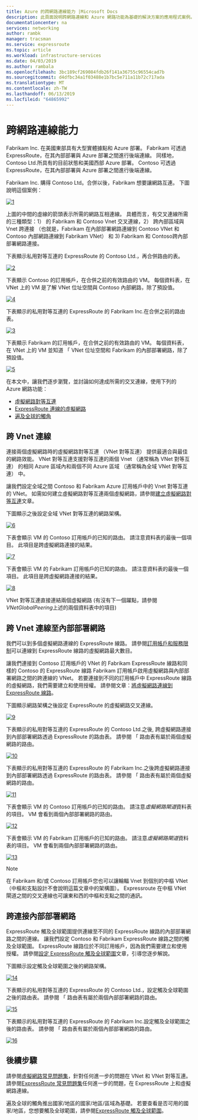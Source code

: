 ```yaml
---
title: Azure 的跨網路連線能力 |Microsoft Docs
description: 此頁面說明跨網路連線和 Azure 網路功能為基礎的解決方案的應用程式案例。
documentationcenter: na
services: networking
author: rambk
manager: tracsman
ms.service: expressroute
ms.topic: article
ms.workload: infrastructure-services
ms.date: 04/03/2019
ms.author: rambala
ms.openlocfilehash: 3bc189cf269084fdb26f141a36755c96554cad7b
ms.sourcegitcommit: d4dfbc34a1f03488e1b7bc5e711a11b72c717ada
ms.translationtype: MT
ms.contentlocale: zh-TW
ms.lasthandoff: 06/13/2019
ms.locfileid: "64865992"
---
```

# <a name="cross-network-connectivity"></a>跨網路連線能力

Fabrikam Inc. 在美國東部具有大型實體據點和 Azure 部署。 Fabrikam 可透過 ExpressRoute，在其內部部署與 Azure 部署之間進行後端連線。 同樣地，Contoso Ltd.所具有的目前狀態和美國西部 Azure 部署。 Contoso 可透過 ExpressRoute，在其內部部署與 Azure 部署之間進行後端連線。  

Fabrikam Inc. 購得 Contoso Ltd。合併以後，Fabrikam 想要讓網路互連。 下圖說明這個案例：

 [![1]][1]

上圖的中間的虛線的箭頭表示所需的網路互相連線。 具體而言，有交叉連線所需的三種類型：1） 的 Fabrikam 和 Contoso Vnet 交叉連線，2） 跨內部區域與 Vnet 跨連接 （也就是，Fabrikam 在內部部署網路連線到 Contoso VNet 和 Contoso 內部網路連線到 Fabrikam VNet） 和 3) Fabrikam 和 Contoso跨內部部署網路連接。 

下表顯示私用對等互連的 ExpressRoute 的 Contoso Ltd.，再合併路由的表。

[![2]][2]

下表顯示 Contoso 的訂用帳戶，在合併之前的有效路由的 VM。 每個資料表，在 VNet 上的 VM 是了解 VNet 位址空間與 Contoso 內部網路，除了預設值。 

[![4]][4]

下表顯示的私用對等互連的 ExpressRoute 的 Fabrikam Inc.在合併之前的路由表。

[![3]][3]

下表顯示 Fabrikam 的訂用帳戶，在合併之前的有效路由的 VM。 每個資料表，在 VNet 上的 VM 並知道 「 VNet 位址空間和 Fabrikam 的內部部署網路，除了預設值。

[![5]][5]

在本文中，讓我們逐步瀏覽，並討論如何達成所需的交叉連線，使用下列的 Azure 網路功能：

* [虛擬網路對等互連][Virtual network peering] 
* [ExpressRoute 連線的虛擬網路][connection]
* [遍及全球的觸角][Global Reach] 

## <a name="cross-connecting-vnets"></a>跨 Vnet 連線

連接兩個虛擬網路時的虛擬網路對等互連 （VNet 對等互連） 提供最適合與最佳的網路效能。 VNet 對等互連支援對等互連的兩個 Vnet （通常稱為 VNet 對等互連） 的相同 Azure 區域內和兩個不同 Azure 區域 （通常稱為全域 VNet 對等互連） 中。 

讓我們設定全域之間 Contoso 和 Fabrikam Azure 訂用帳戶中的 Vnet 對等互連的 VNet。 如需如何建立虛擬網路對等互連兩個虛擬網路，請參閱[建立虛擬網路對等互連][ Configure VNet peering]文章。

下圖顯示之後設定全域 VNet 對等互連的網路架構。

[![6]][6]

下表會顯示 VM 的 Contoso 訂用帳戶的已知的路由。 請注意資料表的最後一個項目。 此項目是跨虛擬網路連接的結果。

[![7]][7]

下表會顯示 VM 的 Fabrikam 訂用帳戶的已知的路由。 請注意資料表的最後一個項目。 此項目是跨虛擬網路連接的結果。

[![8]][8]

VNet 對等互連直接連結兩個虛擬網路 (有沒有下一個躍點，請參閱*VNetGlobalPeering*上述的兩個資料表中的項目)

## <a name="cross-connecting-vnets-to-the-on-premises-networks"></a>跨 Vnet 連線至內部部署網路

我們可以到多個虛擬網路連線的 ExpressRoute 線路。 請參閱[訂用帳戶和服務限制][ Subscription limits]可以連線到 ExpressRoute 線路的虛擬網路最大數目。 

讓我們連接到 Contoso 訂用帳戶的 VNet 的 Fabrikam ExpressRoute 線路和同樣的 Contoso 的 ExpressRoute 線路 Fabrikam 訂用帳戶啟用虛擬網路與內部部署網路之間的跨連線的 VNet。 若要連接到不同的訂用帳戶中 ExpressRoute 線路的虛擬網路，我們需要建立和使用授權。  請參閱文章：[將虛擬網路連線到 ExpressRoute 線路][Connect-ER-VNet]。

下圖顯示網路架構之後設定 ExpressRoute 的虛擬網路交叉連線。

[![9]][9]

下表顯示的私用對等互連的 ExpressRoute 的 Contoso Ltd.之後, 跨虛擬網路連接到內部部署網路透過 ExpressRoute 的路由表。 請參閱 「 路由表有屬於兩個虛擬網路的路由。

[![10]][10]

下表顯示的私用對等互連的 ExpressRoute 的 Fabrikam Inc.之後跨虛擬網路連接到內部部署網路透過 ExpressRoute 的路由表。 請參閱 「 路由表有屬於兩個虛擬網路的路由。

[![11]][11]

下表會顯示 VM 的 Contoso 訂用帳戶的已知的路由。 請注意*虛擬網路閘道*資料表的項目。 VM 會看到兩個內部部署網路的路由。

[![12]][12]

下表會顯示 VM 的 Fabrikam 訂用帳戶的已知的路由。 請注意*虛擬網路閘道*資料表的項目。 VM 會看到兩個內部部署網路的路由。

[![13]][13]

>[!NOTE]
>在 Fabrikam 和/或 Contoso 訂用帳戶您也可以讓輪輻 Vnet 到個別的中樞 VNet （中樞和支點設計不會說明這篇文章中的架構圖）。 Expressroute 在中樞 VNet 閘道之間的交叉連線也可讓東和西的中樞和支點之間的通訊。
>

## <a name="cross-connecting-on-premises-networks"></a>跨連接內部部署網路

ExpressRoute 觸及全球範圍提供連線至不同的 ExpressRoute 線路的內部部署網路之間的連線。 讓我們設定 Contoso 和 Fabrikam ExpressRoute 線路之間的觸及全球範圍。 ExpressRoute 線路位於不同訂用帳戶，因為我們需要建立和使用授權。 請參閱[設定 ExpressRoute 觸及全球範圍][ Configure Global Reach]文章，引導您逐步解說。

下圖顯示設定觸及全球範圍之後的網路架構。

[![14]][14]

下表顯示的私用對等互連的 ExpressRoute 的 Contoso Ltd.，設定觸及全球範圍之後的路由表。 請參閱 「 路由表有屬於兩個內部部署網路的路由。 

[![15]][15]

下表顯示的私用對等互連的 ExpressRoute 的 Fabrikam Inc.設定觸及全球範圍之後的路由表。 請參閱 「 路由表有屬於兩個內部部署網路的路由。

[![16]][16]

## <a name="next-steps"></a>後續步驟

請參閱[虛擬網路常見問題集][VNet-FAQ]，針對任何進一步的問題在 VNet 和 VNet 對等互連。 請參閱[ExpressRoute 常見問題集][ ER-FAQ]任何進一步的問題，在 ExpressRoute 上和虛擬網路連線。

遍及全球的觸角推出國家/地區的國家/地區/區域為基礎。 若要查看是否可用的國家/地區，您想要觸及全球範圍，請參閱[ExpressRoute 觸及全球範圍][Global Reach]。

<!--Image References-->
[1]: ./media/cross-network-connectivity/premergerscenario.png "應用程式案例"
[2]: ./media/cross-network-connectivity/contosoexr-rt-premerger.png "合併之前的 Contoso ExpressRoute 路由表"
[3]: ./media/cross-network-connectivity/fabrikamexr-rt-premerger.png "合併之前的 Fabrikam ExpressRoute 路由表"
[4]: ./media/cross-network-connectivity/contosovm-routes-premerger.png "Contoso VM 將再合併路由"
[5]: ./media/cross-network-connectivity/fabrikamvm-routes-premerger.png "Fabrikam VM 將再合併路由"
[6]: ./media/cross-network-connectivity/vnet-peering.png "之後 VNet 對等互連的架構"
[7]: ./media/cross-network-connectivity/contosovm-routes-peering.png "Contoso VM 路由傳送後 VNet 對等互連"
[8]: ./media/cross-network-connectivity/fabrikamvm-routes-peering.png "Fabrikam VM 路由傳送後 VNet 對等互連"
[9]: ./media/cross-network-connectivity/exr-x-connect.png "之後對象的 Expressroute 交叉連線的架構"
[10]: ./media/cross-network-connectivity/contosoexr-rt-xconnect.png "Contoso ExpressRoute 路由表之後交叉連線 ExR 和 Vnet"
[11]: ./media/cross-network-connectivity/fabrikamexr-rt-xconnect.png "Fabrikam ExpressRoute 路由表之後交叉連線 ExR 和 Vnet"
[12]: ./media/cross-network-connectivity/contosovm-routes-xconnect.png "後的 Contoso VM 路由交叉連線 ExR 和 Vnet"
[13]: ./media/cross-network-connectivity/fabrikamvm-routes-xconnect.png "之後的 Fabrikam VM 路由交叉連線 ExR 和 Vnet"
[14]: ./media/cross-network-connectivity/globalreach.png "設定觸及全球範圍之後的架構"
[15]: ./media/cross-network-connectivity/contosoexr-rt-gr.png "觸及全球範圍後的 Contoso ExpressRoute 路由表"
[16]: ./media/cross-network-connectivity/fabrikamexr-rt-gr.png "Fabrikam ExpressRoute 之後觸及全球範圍的路由表"

<!--Link References-->
[Virtual network peering]: https://docs.microsoft.com/azure/virtual-network/virtual-network-peering-overview
[connection]: https://docs.microsoft.com/azure/expressroute/expressroute-howto-linkvnet-portal-resource-manager
[Global Reach]: https://docs.microsoft.com/azure/expressroute/expressroute-global-reach
[Configure VNet peering]: https://docs.microsoft.com/azure/virtual-network/create-peering-different-subscriptions
[Configure Global Reach]: https://docs.microsoft.com/azure/expressroute/expressroute-howto-set-global-reach
[Subscription limits]: https://docs.microsoft.com/azure/azure-subscription-service-limits#networking-limits
[Connect-ER-VNet]: https://docs.microsoft.com/azure/expressroute/expressroute-howto-linkvnet-portal-resource-manager
[ER-FAQ]: https://docs.microsoft.com/azure/expressroute/expressroute-faqs
[VNet-FAQ]: https://docs.microsoft.com/azure/virtual-network/virtual-networks-faq